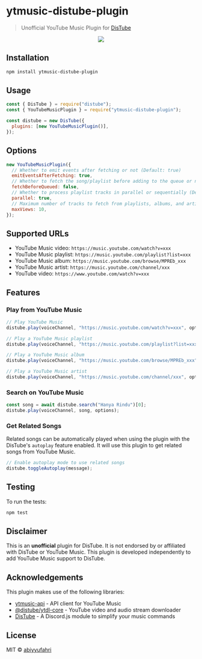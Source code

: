# ytmusic-distube-plugin

> Unofficial YouTube Music Plugin for [DisTube](https://distube.js.org)

<div align="center">
  <a href="https://nodei.co/npm/ytmusic-distube-plugin"><img src="https://nodei.co/npm/ytmusic-distube-plugin.png?downloads=true&downloadRank=true&stars=true"></a>
</div>

## Installation

```sh
npm install ytmusic-distube-plugin
```

## Usage

```js
const { DisTube } = require("distube");
const { YouTubeMusicPlugin } = require("ytmusic-distube-plugin");

const distube = new DisTube({
  plugins: [new YouTubeMusicPlugin()],
});
```

## Options

```js
new YouTubeMusicPlugin({
  // Whether to emit events after fetching or not (Default: true)
  emitEventsAfterFetching: true,
  // Whether to fetch the song/playlist before adding to the queue or not (Default: false)
  fetchBeforeQueued: false,
  // Whether to process playlist tracks in parallel or sequentially (Default: true)
  parallel: true,
  // Maximum number of tracks to fetch from playlists, albums, and artists (Default: 10)
  maxViews: 10,
});
```

## Supported URLs

- YouTube Music video: `https://music.youtube.com/watch?v=xxx`
- YouTube Music playlist: `https://music.youtube.com/playlist?list=xxx`
- YouTube Music album: `https://music.youtube.com/browse/MPREb_xxx`
- YouTube Music artist: `https://music.youtube.com/channel/xxx`
- YouTube video: `https://www.youtube.com/watch?v=xxx`

## Features

### Play from YouTube Music

```js
// Play YouTube Music
distube.play(voiceChannel, "https://music.youtube.com/watch?v=xxx", options);

// Play a YouTube Music playlist
distube.play(voiceChannel, "https://music.youtube.com/playlist?list=xxx", options);

// Play a YouTube Music album
distube.play(voiceChannel, "https://music.youtube.com/browse/MPREb_xxx", options);

// Play a YouTube Music artist
distube.play(voiceChannel, "https://music.youtube.com/channel/xxx", options);
```

### Search on YouTube Music

```js
const song = await distube.search("Hanya Rindu")[0];
distube.play(voiceChannel, song, options);
```

### Get Related Songs

Related songs can be automatically played when using the plugin with the DisTube's `autoplay` feature enabled. It will use this plugin to get related songs from YouTube Music.

```js
// Enable autoplay mode to use related songs
distube.toggleAutoplay(message);
```

## Testing

To run the tests:

```sh
npm test
```

## Disclaimer

This is an **unofficial** plugin for DisTube. It is not endorsed by or affiliated with DisTube or YouTube Music. This plugin is developed independently to add YouTube Music support to DisTube.

## Acknowledgements

This plugin makes use of the following libraries:
- [ytmusic-api](https://github.com/zS1L3NT/ts-npm-ytmusic-api) - API client for YouTube Music
- [@distube/ytdl-core](https://github.com/distubejs/ytdl-core) - YouTube video and audio stream downloader
- [DisTube](https://distube.js.org/) - A Discord.js module to simplify your music commands

## License

MIT © [abiyyufahri](https://github.com/abiyyufahri)
